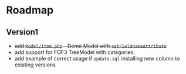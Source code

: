# Roadmap

## Version1
* ~~add `Model/Item.php` - Demo Model with `setFieldnameAttribute`~~
* add support for FOF3 TreeModel with categories.
* add example of correct usage if `update.sql` installing new column to existing versions
